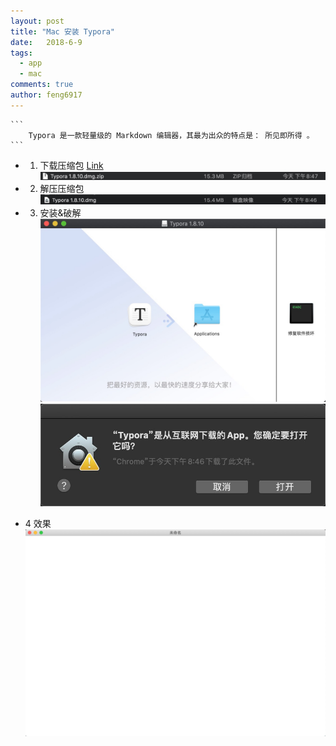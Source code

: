 ```yaml
---
layout: post
title: "Mac 安装 Typora"
date:   2018-6-9
tags: 
  - app
  - mac
comments: true
author: feng6917
---
```


    ```
        Typora 是一款轻量级的 Markdown 编辑器，其最为出众的特点是： 所见即所得 。
    ```

<!-- more -->

- 1. 下载压缩包
      [Link](https://pan.baidu.com/s/1B3HKiyH9DK5w-abpSfPkzw?pwd=x9tx)
      ![img](../images/2018-6-9/1.jpg)
- 2. 解压压缩包
      ![img](../images/2018-6-9/2.jpg)
- 3. 安装&破解
     ![img](../images/2018-6-9/3.jpg)
     ![img](../images/2018-6-9/4.jpg)

- 4 效果
    ![img](../images/2018-6-9/5.jpg)
